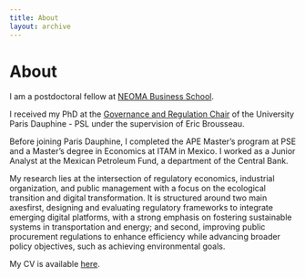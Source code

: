```yaml
---
title: About
layout: archive
---
```


<h1>About</h1>

<p>I am a postdoctoral fellow at <a href=\"https://neoma-bs.fr/" title=\"NEOMA BS\">NEOMA Business School</a>.<p> 
<p>I received my PhD at the <a href=\"https://chairgovreg.fondation-dauphine.fr/" title=\"GovReg\">Governance and Regulation Chair</a> of the University Paris Dauphine - PSL under the supervision of Eric Brousseau.<p>
<p>Before joining Paris Dauphine, I completed the APE Master’s program at PSE and a Master’s degree in Economics at ITAM in Mexico. I worked as a Junior Analyst at the Mexican Petroleum Fund, a department of the Central Bank.<p>
<p>My research lies at the intersection of regulatory economics, industrial organization, and public management with a focus on the ecological transition and digital transformation. It is structured around two main axesfirst, designing and evaluating regulatory frameworks to integrate emerging digital platforms, with a strong emphasis on fostering sustainable systems in transportation and energy; and second, improving public procurement regulations to enhance efficiency while advancing broader policy objectives, such as achieving environmental goals.<p>
<p>My CV is available <a href="assets/CV_IsacO.pdf" title="CV">here</a>.</p>



